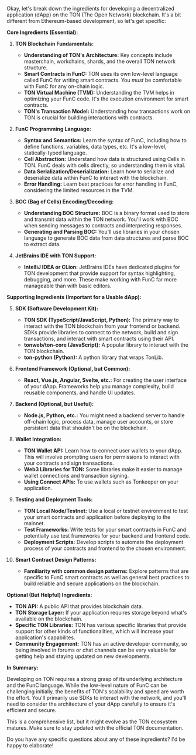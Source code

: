 Okay, let's break down the ingredients for developing a decentralized application (dApp) on the TON (The Open Network) blockchain. It's a bit different from Ethereum-based development, so let's get specific:

**Core Ingredients (Essential):**

1.  **TON Blockchain Fundamentals:**

    - **Understanding of TON's Architecture:** Key concepts include masterchain, workchains, shards, and the overall TON network structure.
    - **Smart Contracts in FunC:** TON uses its own low-level language called FunC for writing smart contracts. You _must_ be comfortable with FunC for any on-chain logic.
    - **TON Virtual Machine (TVM):** Understanding the TVM helps in optimizing your FunC code. It's the execution environment for smart contracts.
    - **TON's Transaction Model:** Understanding how transactions work on TON is crucial for building interactions with contracts.

2.  **FunC Programming Language:**

    - **Syntax and Semantics:** Learn the syntax of FunC, including how to define functions, variables, data types, etc. It's a low-level, statically-typed language.
    - **Cell Abstraction:** Understand how data is structured using Cells in TON. FunC deals with cells directly, so understanding them is vital.
    - **Data Serialization/Deserialization:** Learn how to serialize and deserialize data within FunC to interact with the blockchain.
    - **Error Handling:** Learn best practices for error handling in FunC, considering the limited resources in the TVM.

3.  **BOC (Bag of Cells) Encoding/Decoding:**

    - **Understanding BOC Structure:** BOC is a binary format used to store and transmit data within the TON network. You'll work with BOC when sending messages to contracts and interpreting responses.
    - **Generating and Parsing BOC:** You'll use libraries in your chosen language to generate BOC data from data structures and parse BOC to extract data.

4.  **JetBrains IDE with TON Support:**
    - **IntelliJ IDEA or CLion:** JetBrains IDEs have dedicated plugins for TON development that provide support for syntax highlighting, debugging, and more. These make working with FunC far more manageable than with basic editors.

**Supporting Ingredients (Important for a Usable dApp):**

5.  **SDK (Software Development Kit):**

    - **TON SDK (TypeScript/JavaScript, Python):** The primary way to interact with the TON blockchain from your frontend or backend. SDKs provide libraries to connect to the network, build and sign transactions, and interact with smart contracts using their API.
    - **tonweb/ton-core (JavaScript):** A popular library to interact with the TON blockchain.
    - **ton-python (Python):** A python library that wraps TonLib.

6.  **Frontend Framework (Optional, but Common):**

    - **React, Vue.js, Angular, Svelte, etc.:** For creating the user interface of your dApp. Frameworks help you manage complexity, build reusable components, and handle UI updates.

7.  **Backend (Optional, but Useful):**

    - **Node.js, Python, etc.:** You might need a backend server to handle off-chain logic, process data, manage user accounts, or store persistent data that shouldn't be on the blockchain.

8.  **Wallet Integration:**

    - **TON Wallet API:** Learn how to connect user wallets to your dApp. This will involve prompting users for permissions to interact with your contracts and sign transactions.
    - **Web3 Libraries for TON:** Some libraries make it easier to manage wallet connections and transaction signing.
    - **Using Connect APIs:** To use wallets such as Tonkeeper on your application.

9.  **Testing and Deployment Tools:**

    - **TON Local Node/Testnet:** Use a local or testnet environment to test your smart contracts and application before deploying to the mainnet.
    - **Test Frameworks:** Write tests for your smart contracts in FunC and potentially use test frameworks for your backend and frontend code.
    - **Deployment Scripts:** Develop scripts to automate the deployment process of your contracts and frontend to the chosen environment.

10. **Smart Contract Design Patterns:**
    - **Familiarity with common design patterns:** Explore patterns that are specific to FunC smart contracts as well as general best practices to build reliable and secure applications on the blockchain.

**Optional (But Helpful) Ingredients:**

- **TON API:** A public API that provides blockchain data.
- **TON Storage Layer:** If your application requires storage beyond what's available on the blockchain.
- **Specific TON Libraries:** TON has various specific libraries that provide support for other kinds of functionalities, which will increase your application's capabilites.
- **Community Engagement:** TON has an active developer community, so being involved in forums or chat channels can be very valuable for getting help and staying updated on new developments.

**In Summary:**

Developing on TON requires a strong grasp of its underlying architecture and the FunC language. While the low-level nature of FunC can be challenging initially, the benefits of TON's scalability and speed are worth the effort. You'll primarily use SDKs to interact with the network, and you'll need to consider the architecture of your dApp carefully to ensure it's efficient and secure.

This is a comprehensive list, but it might evolve as the TON ecosystem matures. Make sure to stay updated with the official TON documentation.

Do you have any specific questions about any of these ingredients? I'd be happy to elaborate!
